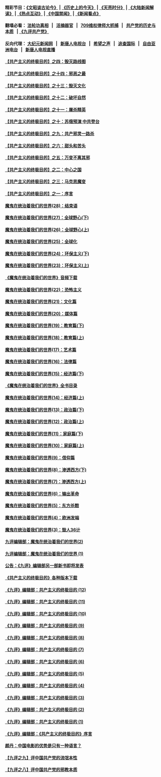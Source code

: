 #### 精彩节目：[《文昭谈古论今》](http://134.209.198.168/wenzhao) | [《历史上的今天》](http://134.209.198.168/today-in-history) | [《天亮时分》](http://134.209.198.168/tianliang) | [《大陆新闻解读》](http://134.209.198.168/ntdtv-comedy) | [《热点互动》](http://134.209.198.168/ntdtv-rdhd)  | [《中国禁闻》](http://134.209.198.168/ntdtv-news) | [《新闻看点》](http://134.209.198.168/news-insight) 

  #### 翻墙必看： [法轮功真相](http://134.209.198.168:10000/videos/truth.html) &nbsp;&nbsp;|&nbsp;&nbsp; [活摘器官](http://134.209.198.168:10000/videos/res/Organs/) &nbsp;&nbsp;|&nbsp;&nbsp; [709维权律师大抓捕](http://134.209.198.168:10000/videos/709/) &nbsp;&nbsp;|&nbsp;&nbsp; [共产党的历史与本质](http://134.209.198.168:10000/videos/ccp.html) &nbsp;&nbsp;| [《九评共产党》](http://134.209.198.168:10000/videos/jiuping/) 

#### 反向代理： [大纪元新闻网](http://134.209.198.168:10080/) &nbsp;&nbsp;|&nbsp;&nbsp; [新唐人电视台](http://134.209.198.168:8000/) &nbsp;&nbsp;|&nbsp;&nbsp; [希望之声](http://134.209.198.168:8200/) &nbsp;&nbsp;|&nbsp;&nbsp; [追查国际](http://134.209.198.168:10010/) &nbsp;&nbsp;|&nbsp;&nbsp; [自由亚洲电台](http://134.209.198.168:9800/) &nbsp;&nbsp;|&nbsp;&nbsp; [新唐人电视直播](http://134.209.198.168/) 

#### [【共产主义的终极目的】之四：毁灭路线图](../pages/nsc422/n11086284.md?t=04050637) 

#### [【共产主义的终极目的】之十四：邪恶之最](../pages/nsc422/n11150249.md?t=04050637) 

#### [【共产主义的终极目的】之十三：毁灭文化](../pages/nsc422/n11135227.md?t=04050637) 

#### [【共产主义的终极目的】之十二：破坏自然](../pages/nsc422/n11135214.md?t=04050637) 

#### [【共产主义的终极目的】之十一：屠杀精英](../pages/nsc422/n11118442.md?t=04050637) 

#### [【共产主义的终极目的】之十：苏俄预演 中共登台](../pages/nsc422/n11118424.md?t=04050637) 

#### [【共产主义的终极目的】之九：共产邪灵一路杀](../pages/nsc422/n11114139.md?t=04050637) 

#### [【共产主义的终极目的】之六：甜头和苦头](../pages/nsc422/n11096971.md?t=04050637) 

#### [【共产主义的终极目的】之五：万变不离其邪](../pages/nsc422/n11091285.md?t=04050637) 

#### [【共产主义的终极目的】之二：中心之国](../pages/nsc422/n11047728.md?t=04050637) 

#### [【共产主义的终极目的】之三：马克思魔变](../pages/nsc422/n11061941.md?t=04050637) 

#### [【共产主义的终极目的】之一：序言](../pages/nsc422/n11086077.md?t=04050637) 

#### [魔鬼在统治着我们的世界(28)：结束语](../pages/nsc422/n10936246.md?t=04050637) 

#### [魔鬼在统治着我们的世界(27)：全球野心(下)](../pages/nsc422/n10928319.md?t=04050637) 

#### [魔鬼在统治着我们的世界(26)：全球野心(上)](../pages/nsc422/n10900318.md?t=04050637) 

#### [魔鬼在统治着我们的世界(25)：全球化](../pages/nsc422/n10788205.md?t=04050637) 

#### [魔鬼在统治着我们的世界(24)：环保主义(下)](../pages/nsc422/n10695307.md?t=04050637) 

#### [魔鬼在统治着我们的世界(23)：环保主义(上)](../pages/nsc422/n10688613.md?t=04050637) 

#### [《魔鬼在统治着我们的世界》音频下载](../pages/nsc422/n10635553.md?t=04050637) 

#### [魔鬼在统治着我们的世界(22)：恐怖主义](../pages/nsc422/n10614727.md?t=04050637) 

#### [魔鬼在统治着我们的世界(21)：文化篇](../pages/nsc422/n10597706.md?t=04050637) 

#### [魔鬼在统治着我们的世界(20)：媒体篇](../pages/nsc422/n10586579.md?t=04050637) 

#### [魔鬼在统治着我们的世界(19)：教育篇(下)](../pages/nsc422/n10564808.md?t=04050637) 

#### [魔鬼在统治着我们的世界(18)：教育篇(上)](../pages/nsc422/n10526970.md?t=04050637) 

#### [魔鬼在统治着我们的世界(17)：艺术篇](../pages/nsc422/n10499093.md?t=04050637) 

#### [魔鬼在统治着我们的世界(16)：法律篇](../pages/nsc422/n10485969.md?t=04050637) 

#### [魔鬼在统治着我们的世界(15)：经济篇(下)](../pages/nsc422/n10469975.md?t=04050637) 

#### [《魔鬼在统治着我们的世界》全书目录](../pages/nsc422/n10464261.md?t=04050637) 

#### [魔鬼在统治着我们的世界(14)：经济篇(上)](../pages/nsc422/n10457370.md?t=04050637) 

#### [魔鬼在统治着我们的世界(13)：政治篇(下)](../pages/nsc422/n10448270.md?t=04050637) 

#### [魔鬼在统治着我们的世界(12)：政治篇(上)](../pages/nsc422/n10444576.md?t=04050637) 

#### [魔鬼在统治着我们的世界(11)：家庭篇(下)](../pages/nsc422/n10440961.md?t=04050637) 

#### [魔鬼在统治着我们的世界(10)：家庭篇(上)](../pages/nsc422/n10435448.md?t=04050637) 

#### [魔鬼在统治着我们的世界(9)：信仰篇](../pages/nsc422/n10432159.md?t=04050637) 

#### [魔鬼在统治着我们的世界(8)：渗透西方(下)](../pages/nsc422/n10429603.md?t=04050637) 

#### [魔鬼在统治着我们的世界(7)：渗透西方(上)](../pages/nsc422/n10426013.md?t=04050637) 

#### [魔鬼在统治着我们的世界(6)：输出革命](../pages/nsc422/n10421536.md?t=04050637) 

#### [魔鬼在统治着我们的世界(5)：东方杀戮](../pages/nsc422/n10417707.md?t=04050637) 

#### [魔鬼在统治着我们的世界(4)：欧洲发端](../pages/nsc422/n10414890.md?t=04050637) 

#### [魔鬼在统治着我们的世界(3)：毁人36计](../pages/nsc422/n10411583.md?t=04050637) 

#### [九评编辑部：魔鬼在统治着我们的世界(2)](../pages/nsc422/n10410036.md?t=04050637) 

#### [九评编辑部：魔鬼在统治着我们的世界 (1)](../pages/nsc422/n10406825.md?t=04050637) 

#### [公告：《九评》编辑部另一部新书即将发表](../pages/nsc422/n10405104.md?t=04050637) 

#### [《共产主义的终极目的》各种版本下载](../pages/nsc422/n10022138.md?t=04050637) 

#### [《九评》编辑部：共产主义的终极目的 (12)](../pages/nsc422/n9933272.md?t=04050637) 

#### [《九评》编辑部：共产主义的终极目的 (11)](../pages/nsc422/n9924973.md?t=04050637) 

#### [《九评》编辑部：共产主义的终极目的 (10)](../pages/nsc422/n9920883.md?t=04050637) 

#### [《九评》编辑部：共产主义的终极目的 (9)](../pages/nsc422/n9916363.md?t=04050637) 

#### [《九评》编辑部：共产主义的终极目的 (8)](../pages/nsc422/n9912488.md?t=04050637) 

#### [《九评》编辑部：共产主义的终极目的 (7)](../pages/nsc422/n9901176.md?t=04050637) 

#### [《九评》编辑部：共产主义的终极目的 (6)](../pages/nsc422/n9899359.md?t=04050637) 

#### [《九评》编辑部：共产主义的终极目的 (5)](../pages/nsc422/n9893174.md?t=04050637) 

#### [《九评》编辑部：共产主义的终极目的 (4)](../pages/nsc422/n9891246.md?t=04050637) 

#### [《九评》编辑部：共产主义的终极目的 (3)](../pages/nsc422/n9879879.md?t=04050637) 

#### [《九评》编辑部：共产主义的终极目的 (2)](../pages/nsc422/n9876205.md?t=04050637) 

#### [《九评》编辑部：共产主义的终极目的 (1)](../pages/nsc422/n9865857.md?t=04050637) 

#### [《九评》编辑部：《共产主义的终极目的》序言](../pages/nsc422/n9862666.md?t=04050637) 

#### [颜丹：中国电影的优势是只有一种语言？](../pages/nsc422/n9583062.md?t=04050637) 

#### [【九评之九】评中国共产党的流氓本性](../pages/nsc422/n737542.md?t=04050637) 

#### [【九评之八】评中国共产党的邪教本质](../pages/nsc422/n735942.md?t=04050637) 

